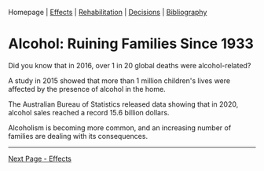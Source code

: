 <!--
Homepage (Tab 1): Introduce your drug or alcohol, and include a summary, relevant statistics, facts, and any other information that will capture the viewer’s attention.
-->

Homepage | [Effects](2_Effects.md) | [Rehabilitation](3_Rehabilitation.md) | [Decisions](4_Decisions.md) | [Bibliography](5_Bibliography.md)

# Alcohol: Ruining Families Since 1933

Did you know that in 2016, over 1 in 20 global deaths were alcohol-related?

A study in 2015 showed that more than 1 million children's lives were affected by the presence of alcohol in the home.

The Australian Bureau of Statistics released data showing that in 2020, alcohol sales reached a record 15.6 billion dollars.

Alcoholism is becoming more common, and an increasing number of families are dealing with its consequences.

---

[Next Page - Effects](2_Effects.md)
